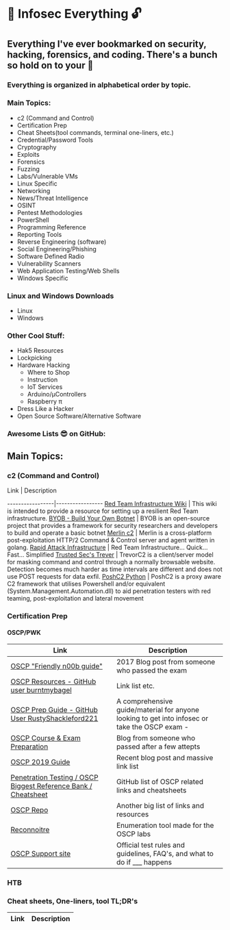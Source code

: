 # :key: **Infosec Everything** :unlock:
## Everything I've ever bookmarked on security, hacking, forensics, and coding. There's a bunch so hold on to your :beers:

### Everything is organized in alphabetical order by topic.
### Main Topics:
  * c2 (Command and Control)
  * Certification Prep
  * Cheat Sheets(tool commands, terminal one-liners, etc.)
  * Credential/Password Tools
  * Cryptography
  * Exploits
  * Forensics
  * Fuzzing
  * Labs/Vulnerable VMs
  * Linux Specific
  * Networking
  * News/Threat Intelligence
  * OSINT
  * Pentest  Methodologies
  * PowerShell
  * Programming Reference
  * Reporting Tools
  * Reverse Engineering (software)
  * Social Engineering/Phishing
  * Software Defined Radio
  * Vulnerability Scanners
  * Web Application Testing/Web Shells
  * Windows Specific
  
### Linux and Windows Downloads
  * Linux
  * Windows
  
### Other Cool Stuff:
  * Hak5 Resources
  * Lockpicking
  * Hardware Hacking
    * Where to Shop
    * Instruction
    * IoT Services
    * Arduino/µControllers
    * Raspberry π
  * Dress Like a Hacker
  * Open Source Software/Alternative Software

### Awesome Lists :sunglasses: on GitHub:



## Main Topics:

### c2 (Command and Control)
Link | Description

-----------------|-----------------
[Red Team Infrastructure Wiki](https://github.com/bluscreenofjeff/Red-Team-Infrastructure-Wiki) | This wiki is intended to provide a resource for setting up a resilient Red Team infrastructure.
[BYOB - Build Your Own Botnet](https://github.com/malwaredllc/byob) | BYOB is an open-source project that provides a framework for security researchers and developers to build and operate a basic botnet 
[Merlin c2](https://github.com/Ne0nd0g/merlin) | Merlin is a cross-platform post-exploitation HTTP/2 Command & Control server and agent written in golang.
[Rapid Attack Infrastructure](https://github.com/obscuritylabs/RAI) | Red Team Infrastructure... Quick... Fast... Simplified
[Trusted Sec's Trever](https://github.com/trustedsec/trevorc2) | TrevorC2 is a client/server model for masking command and control through a normally browsable website. Detection becomes much harder as time intervals are different and does not use POST requests for data exfil.
[PoshC2 Python](https://github.com/nettitude/PoshC2_Python/) | PoshC2 is a proxy aware C2 framework that utilises Powershell and/or equivalent (System.Management.Automation.dll) to aid penetration testers with red teaming, post-exploitation and lateral movement

### Certification Prep
#### OSCP/PWK
Link | Description
-----------------|-----------------
[OSCP "Friendly n00b guide"](https://www.abatchy.com/2017/03/how-to-prepare-for-pwkoscp-noob) | 2017 Blog post from someone who passed the exam
[OSCP Resources - GitHub user burntmybagel](https://github.com/burntmybagel/OSCP-Prep) | Link list etc.
[OSCP Prep Guide - GitHub User RustyShackleford221](https://github.com/RustyShackleford221/OSCP-Prep) | A comprehensive guide/material for anyone looking to get into infosec or take the OSCP exam - 
[OSCP Course & Exam Preparation](https://411hall.github.io/OSCP-Preparation/) | Blog from someone who passed after a few attepts
[OSCP 2019 Guide](https://www.netsecfocus.com/oscp/2019/03/29/The_Journey_to_Try_Harder-_TJNulls_Preparation_Guide_for_PWK_OSCP.html) | Recent blog post and massive link list
[Penetration Testing / OSCP Biggest Reference Bank / Cheatsheet](https://github.com/OlivierLaflamme/Cheatsheet-God) | GitHub list of OSCP related links and cheatsheets
[OSCP Repo](https://github.com/rewardone/OSCPRepo) | Another big list of links and resources
[Reconnoitre](https://github.com/codingo/Reconnoitre) | Enumeration tool made for the OSCP labs
[OSCP Support site](https://support.offensive-security.com/) | Official test rules and guidelines, FAQ's, and what to do if ___ happens
### HTB


### Cheat sheets, One-liners, tool TL;DR's
Link | Description
-----------------|-----------------
